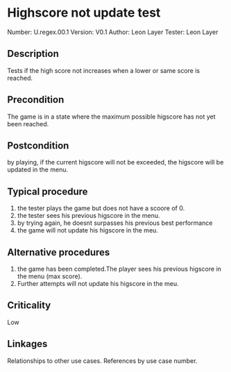# Highscore not update test 

Number: U.regex.00.1
Version: V0.1
Author: Leon Layer
Tester: Leon Layer

## Description

Tests if the high score not increases when a lower or same score is reached.

## Precondition

The game is in a state where the maximum possible higscore has not yet been reached.

## Postcondition

by playing, if the current higscore will not be exceeded, the higscore will be updated in the menu. 

## Typical procedure

1. the tester plays the game but does not have a scoore of 0.
2. the tester sees his previous higscore in the menu.
3. by trying again, he doesnt surpasses his previous best performance
4. the game will not update his higscore in the meu.

## Alternative procedures

1. the game has been completed.The player sees his previous higscore in the menu (max score). 
2. Further attempts will not update his higscore in the meu.

## Criticality

Low

## Linkages

Relationships to other use cases.
References by use case number.
